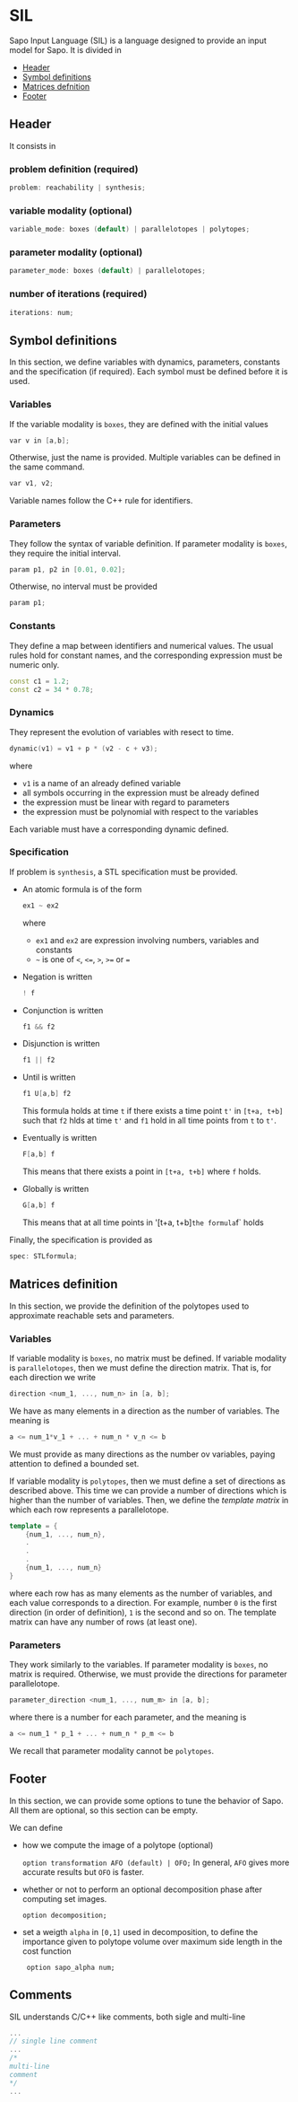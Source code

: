 # SIL

Sapo Input Language (SIL) is a language designed to provide an input model for Sapo.
It is divided in

- [Header](#header)
- [Symbol definitions](#symdef)
- [Matrices defnition](#matdef)
- [Footer](#footer)

## <a name="header">Header
It consists in

### problem definition (required)

```C++
problem: reachability | synthesis;
```

### variable modality (optional)

```C++
variable_mode: boxes (default) | parallelotopes | polytopes;
```

### parameter modality (optional)

```C++
parameter_mode: boxes (default) | parallelotopes;
```

### number of iterations (required)

```C++
iterations: num;
```

## <a name="symdef">Symbol definitions

In this section, we define variables with dynamics, parameters, constants and the specification (if required).
Each symbol must be defined before it is used.

### Variables
If the variable modality is `boxes`, they are defined with the initial values

```C++
var v in [a,b];
```
Otherwise, just the name is provided. Multiple variables can be defined in the same command.

```C++
var v1, v2;
```
Variable names follow the C++ rule for identifiers.

### Parameters

They follow the syntax of variable definition. If parameter modality is `boxes`, they require the initial interval.

```C++
param p1, p2 in [0.01, 0.02];
```

Otherwise, no interval must be provided

```C++
param p1;
```

### Constants
They define a map between identifiers and numerical values.
The usual rules hold for constant names, and the corresponding expression must be numeric only.

```C++
const c1 = 1.2;
const c2 = 34 * 0.78;
```

### Dynamics
They represent the evolution of variables with resect to time.

```C++
dynamic(v1) = v1 + p * (v2 - c + v3);
```
where

- `v1` is a name of an already defined variable
- all symbols occurring in the expression must be already defined
- the expression must be linear with regard to parameters
- the expression must be polynomial with respect to the variables

Each variable must have a corresponding dynamic defined.

### Specification
If problem is `synthesis`, a STL specification must be provided.

+ An atomic formula is of the form
	
	```C++
	ex1 ~ ex2
	```
	where

	- `ex1` and `ex2` are expression involving numbers, variables and constants
	- `~` is one of `<`, `<=`, `>`, `>=` or `=` 

+ Negation is written
	
	```C++
	! f
	```

+ Conjunction is written
	
	```C++
	f1 && f2
	```

+ Disjunction is written
	
	```C++
	f1 || f2
	```

+ Until is written
	
	```C++
	f1 U[a,b] f2
	```
	
	This formula holds at time `t` if there exists a time point `t'` in `[t+a, t+b]` such that `f2` hlds at time `t'` and `f1` hold in all time points from `t` to `t'`.

+ Eventually is written
	
	```C++
	F[a,b] f
	```
	
	This means that there exists a point in `[t+a, t+b]` where `f` holds.

+ Globally is written
	
	```C++
	G[a,b] f
	```
	
	This means that at all time points in '[t+a, t+b]` the formula `f` holds

Finally, the specification is provided as

```C++
spec: STLformula;
```

## <a name="matdef">Matrices definition
In this section, we provide the definition of the polytopes used to approximate reachable sets and parameters.

### Variables
If variable modality is `boxes`, no matrix must be defined.
If variable modality is `parallelotopes`, then we must define the direction matrix.
That is, for each direction we write

```C++
direction <num_1, ..., num_n> in [a, b];
```
We have as many elements in a direction as the number of variables.
The meaning is

```C++
a <= num_1*v_1 + ... + num_n * v_n <= b
```
We must provide as many directions as the number ov variables, paying attention to defined a bounded set.

If variable modality is `polytopes`, then we must define a set of directions as described above.
This time we can provide a number of directions which is higher than the number of variables.
Then, we define the *template matrix* in which each row represents a parallelotope.

```C++
template = {
	{num_1, ..., num_n},
	.
	.
	.
	{num_1, ..., num_n}
}
```
where each row has as many elements as the number of variables, and each value corresponds to a direction.
For example, number `0` is the first direction (in order of definition), `1` is the second and so on.
The template matrix can have any number of rows (at least one).

### Parameters
They work similarly to the variables.
If parameter modality is `boxes`, no matrix is required.
Otherwise, we must provide the directions for parameter parallelotope.

```C++
parameter_direction <num_1, ..., num_m> in [a, b];
```
where there is a number for each parameter, and the meaning is

```C++
a <= num_1 * p_1 + ... + num_n * p_m <= b
```

We recall that parameter modality cannot be `polytopes`.

## <a name="footer">Footer
In this section, we can provide some options to tune the behavior of Sapo.
All them are optional, so this section can be empty.

We can define
- how we compute the image of a polytope (optional)
	
	```option transformation AFO (default) | OFO;```
	In general, `AFO` gives more accurate results but `OFO` is faster.

- whether or not to perform an optional decomposition phase after computing set images.
	
	```option decomposition;```

- set a weigth `alpha` in `[0,1]` used in decomposition, to define the importance given to polytope volume over maximum side length in the cost function
	
	``` option sapo_alpha num;```

## Comments
SIL understands C/C++ like comments, both sigle and multi-line

```C++
...
// single line comment
...
/*
multi-line
comment
*/
...
``` 
